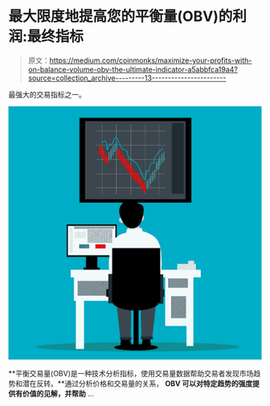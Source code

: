 # 最大限度地提高您的平衡量(OBV)的利润:最终指标

> 原文：<https://medium.com/coinmonks/maximize-your-profits-with-on-balance-volume-obv-the-ultimate-indicator-a5abbfca19a4?source=collection_archive---------13----------------------->

最强大的交易指标之一。

![](img/5e3947dfac6aec5259fdc31bb618ebb8.png)

**平衡交易量(OBV)是一种技术分析指标，使用交易量数据帮助交易者发现市场趋势和潜在反转。**通过分析价格和交易量的关系， **OBV 可以对特定趋势的强度提供有价值的见解，并帮助** …